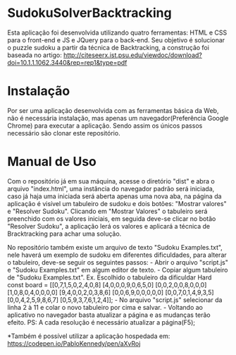 # SudokuSolverBacktracking
Esta aplicação foi desenvolvida utilizando quatro ferramentas: HTML e CSS para o front-end e JS e JQuery para o back-end. Seu objetivo é solucionar o puzzle sudoku a partir da técnica de Backtracking, a construção foi baseada no artigo: http://citeseerx.ist.psu.edu/viewdoc/download?doi=10.1.1.1062.3440&rep=rep1&type=pdf

# Instalação
Por ser uma aplicação desenvolvida com as ferramentas básica da Web, não é necessária instalação, mas apenas um navegador(Preferência Google Chrome) para executar a aplicação.
Sendo assim os únicos passos necessário são clonar este repositório.

# Manual de Uso
Com o repositório já em sua máquina, acesse o diretório "dist" e abra o arquivo "index.html", uma instância do navegador padrão será iniciada, caso já haja uma iniciada será aberta apenas uma nova aba, na página da aplicação é visível um tabuleiro de sudoku e dois botões: "Mostrar valores" e "Resolver Sudoku".
Clicando em "Mostrar Valores" o tabuleiro será preenchido com os valores iniciais, em seguida deve-se clicar no botão "Resolver Sudoku", a aplicação lerá os valores e aplicará a técnica de Bracktracking para achar uma solução.

No repositório também existe um arquivo de texto "Sudoku Examples.txt", nele haverá um exemplo de sudoku em diferentes dificuldades, para alterar o tabuleiro, deve-se seguir os seguintes passos:
    - Abrir o arquivo "script.js" e "Sudoku Examples.txt" em algum editor de texto.
    - Copiar algum tabuleiro de "Sudoku Examples.txt".
        Ex. Escolhido o tabuleiro da dificuldar Hard
        const board =
            [[0,7,1,5,0,2,4,0,8]
            [4,0,0,0,9,0,6,5,0]
            [0,0,2,0,0,8,0,0,0]
            [1,0,8,0,4,0,0,0,0]
            [9,4,0,0,2,0,3,8,6]
            [0,0,6,9,0,0,0,0,0]
            [0,0,7,0,1,4,9,3,5]
            [0,0,4,2,5,9,8,6,7]
            [0,5,9,3,7,6,1,2,4]];
    - No arquivo "script.js" selecionar da linha 2 à 11 e colar o novo tabuleiro por cima e salvar.
    - Voltando ao aplicativo no navegador basta atualizar a página e as mudanças terão efeito.
PS: A cada resolução é necessário atualizar a página(F5);

*Também é possível utilizar a aplicação hospedada em: https://codepen.io/PabloKennedy/pen/aXvRoj